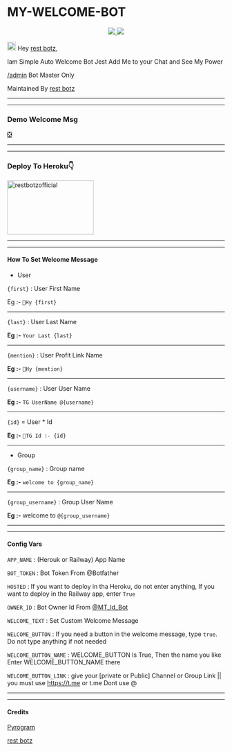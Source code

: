 # MY-WELCOME-BOT

 </a>
</p>
<p align="center">
  <a href="https://github.com/restbotzofficial/MY-WELCOME-BOT/stargazers">
    <img src="https://img.shields.io/github/stars/restbotzofficial/MY-WELCOME-BOT?style=social">

  </a>
  
  <a href="https://github.com/restbotzofficial/MY-WELCOME-BOT/fork">
    <img src="https://img.shields.io/github/forks/restbotzofficial/MY-WELCOME-BOT?label=Fork&style=social">

  </a>  
</p>

<img src="https://github.com/restbotzofficial/blob/main/gifs/Hi.gif" width="20px"> Hey [rest botz](https://Telegram.dog/shiro_bot_support),

Iam Simple Auto Welcome Bot
Jest Add Me to your Chat and See My Power

[/admin](https://github.com/PR0FESS0R-99/Auto-Welcome-Bot/blob/dec040ea164fcbd7f6b3304e399acd8f9abd7486/main.py#L55) Bot Master Only

Maintained By [rest botz](https://Telegram.dog/shiro_bot_support)

----
----

### Demo Welcome Msg

[❎️](https://telegra.ph/file/4ffc527ac9c2483e29b5c.mp4)

----
----
### Deploy To Heroku👇

<a href="https://heroku.com/deploy?template=https://github.com/restbotzofficial/MY-WELCOME-BOT/tree/main"><img src="https://i.ibb.co/tsq26Pz/PR0-FESS0-R-99.gif" alt="restbotzofficial" border="0" height="125" width="200" align="center" /></a>


----
----
#### How To Set Welcome Message
* User

`{first}` : User First Name

Eg :- `👋Hy {first}`

----

`{last}` : User Last Name

**Eg :-** `Your Last {last}`

----

`{mention}` : User Profit Link Name

**Eg :-** `👋Hy {mention}`

----

`{username}` : User User Name

**Eg :-** `TG UserName @{username}`

----

`{id}` = User * Id

**Eg :-** `👋TG Id :- {id}`

----

* Group

`{group_name}` : Group name

**Eg :-** `welcome to {group_name}`

----

`{group_username}` : Group User Name
  
**Eg :-** welcome to `@{group_username}`

----
----

#### Config Vars

`APP_NAME` : (Herouk or Railway) App Name

`BOT_TOKEN` : Bot Token From @Botfather

`HOSTED` : If you want to deploy in tha Heroku, do not enter anything, If you want to deploy in the Railway app, enter `True`

`OWNER_ID` : Bot Owner Id From [@MT_Id_Bot](https://telegram.dog/missrose_bot)

`WELCOME_TEXT` : Set Custom Welcome Message 

`WELCOME_BUTTON` : If you need a button in the welcome message, type `true`. Do not type anything if not needed

`WELCOME_BUTTON_NAME` : WELCOME_BUTTON Is True, Then the name you like Enter WELCOME_BUTTON_NAME there

`WELCOME_BUTTON_LINK` : give your [private or Public] Channel or Group Link || you must use https://t.me or t.me Dont use @

----
----

#### Credits

[Pyrogram](https://github.com/pyrogram/pyrogram)

[rest botz](https://telegram.dog/shiro_bot_support)
